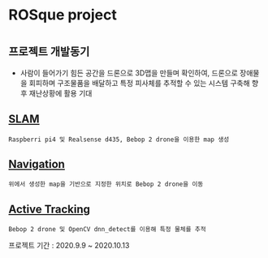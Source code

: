 ROSque project
==============
#
## 프로젝트 개발동기
* 사람이 들어가기 힘든 공간을 드론으로 3D맵을 만들며 확인하여, 드론으로 장애물을 회피하며 구조물품을 배달하고 특정 피사체를 추적할 수 있는 시스템 구축해 향후 재난상황에 활용 기대

## [SLAM](https://github.com/ldj5123/ROSque/tree/SLAM "Navigation")
    Raspberri pi4 및 Realsense d435, Bebop 2 drone을 이용한 map 생성
## [Navigation](https://github.com/ldj5123/ROSque/tree/Navigation "Navigation")
    위에서 생성한 map을 기반으로 지정한 위치로 Bebop 2 drone을 이동
## [Active Tracking](https://github.com/ldj5123/ROSque/tree/Active_tracking "Navigation")
    Bebop 2 drone 및 OpenCV dnn_detect를 이용해 특정 물체를 추적


프로젝트 기간 : 2020.9.9 ~ 2020.10.13
